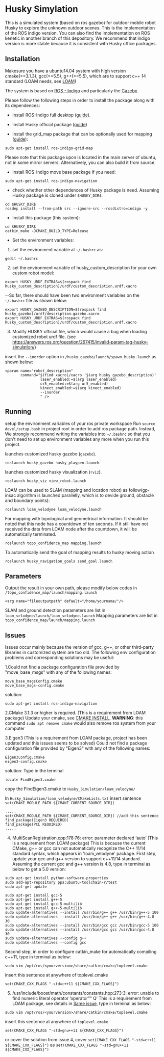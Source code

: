 # Husky Simylation

This is a simulated system (based on ros gazebo) for outdoor mobile robot Husky to explore the unknown outdoor scenes. This is the implementation of the ROS indigo version. You can also find the implementation on ROS kenetic in another branch of this depository. We recommend that indigo version is more stable because it is consistent with Husky office packages.

## Installation
Makesure you have a ubuntu14.04 system with high version cmake(>=3.1.3), gcc(>=5.5), g++(>=5.5), which are to support c++ 14 standard (LOAM needs, see [LOAM](https://github.com/laboshinl/loam_velodyne))

The system is based on [ROS - Indigo](http://www.ros.org/) and particularly the [Gazebo](gazebosim.org). 
 
Please follow the following steps in order to install the package along with its dependences:

- Install ROS-Indigo full desktop ([guide](http://wiki.ros.org/indigo/Installation/Ubuntu)).

- Install Husky official package ([guide](http://wiki.ros.org/husky_gazebo/Tutorials/Simulating%20Husky ))

- Install the grid_map package that can be optionally used for mapping ([guide](https://github.com/ANYbotics/grid_map )):
```
sudo apt-get install ros-indigo-grid-map
```
Please note that this package upon is located in the main server of ubuntu, not in some mirror servers. Alternatively, you can also build it from source.

- Install ROS-Indigo move base package if you need:
```
sudo apt-get install ros-indigo-navigation
```

- check whether other dependences of Husky package is need. Assuming Husky package is cloned under `$HUSKY_DIR$`:
```
cd $HUSKY_DIR$
rosdep install --from-path src --ignore-src --rosdistro=indigo -y
```
- Install this package (this system):
```
cd $HUSKY_DIR$
catkin_make -DCMAKE_BUILD_TYPE=Release
```
- Set the environment variables:
1. set the environment variable at `~/.bashrc` as:
```
gedit ~/.bashrc 
```
2. set the environment variable of husky_custom_description for your own custom robot model:
```
export HUSKY_URDF_EXTRAS=$(rospack find husky_custom_description)/urdf/custom_description.urdf.xacro
```
--So far, there should have been two environment variables on the `~/.bashrc` file as shown below:
```
export HUSKY_GAZEBO_DESCRIPTION=$(rospack find husky_gazebo)/urdf/description.gazebo.xacro
export HUSKY_URDF_EXTRAS=$(rospack find husky_custom_description)/urdf/custom_description.urdf.xacro
```
3. Modify HUSKY official file, which would cause a bug when loading customized robot urdf file. (see https://answers.ros.org/question/297415/invalid-param-tag-husky-simulation/)

insert the `--inorder` option in `/husky_gazebo/launch/spawn_husky.launch` as shown below:
```
<param name="robot_description" 
       command="$(find xacro)/xacro '$(arg husky_gazebo_description)'
                laser_enabled:=$(arg laser_enabled)
                ur5_enabled:=$(arg ur5_enabled)
                kinect_enabled:=$(arg kinect_enabled)
                --inorder
                " />
```


## Running
setup the environment variables of your ros private workspace
Run `source devel/setup.bash` in project root in order to add ros package path.
Instead, We strongly recommend writing the variables into `~/.bashrc` so that you don't need to set up environment variables any more when you run this project.

launches customized husky gazebo (`gazebo`).
```
roslaunch husky_gazebo husky_playpen.launch
```

launches customized husky visualization (`rviz`).
```
roslaunch husky_viz view_robot.launch
```

LOAM can be used to SLAM (mapping and location robot) as follow(gp-insac algorithm is launched parallelly, which is to devide ground, obstacle and boundary points):
```
roslaunch loam_velodyne loam_velodyne.launch
```

For mapping with topological and geometrical information. It should be noted that this node has a countdown of ten seconds. If it still have not received the data from LOAM node after the countdown, it will be automatically terminated. 
```
roslaunch topo_confidence_map mapping.launch
```

To automatically send the goal of mapping results to husky moving action 
```
roslaunch husky_navigation_goals send_goal.launch 
```


## Parameters
Output the result in your own path, please modify below codes in `/topo_confidence_map/launch/mapping.launch`
```
<arg name="fileoutputpath" default="/home/yourname/"/>
```
SLAM and ground detection parameters are list in `loam_velodyne/launch/loam_velodyne.launch`
Mapping parameters are list in `topo_confidence_map/launch/mapping.launch`


## Issues
Issues occur mainly because the version of gcc, g++, or other third-party libraries in customized system are too old. The following env configuration problems and corresponding solutions may be useful: 

1.Could not find a package configuration file provided by "move_base_msgs" with any of the following names:

    move_base_msgsConfig.cmake
    move_base_msgs-config.cmake


solution: 
```
sudo apt-get install ros-indigo-navigation
```

2.CMake 3.1.3 or higher is required. (This is a requirement from LOAM package) 
Update your cmake, see [CMAKE INSTALL](https://askubuntu.com/questions/829310/how-to-upgrade-cmake-in-ubuntu).
**WARNING**: this command `sudo apt remove cmake` would also remove ros system from your computer



3.Eigen3 (This is a requirement from LOAM package, project has been updated and this issues seems to be solved) 
Could not find a package configuration file provided by "Eigen3" with any of the following names:

    Eigen3Config.cmake
    eigen3-config.cmake

solution: 
Type in the terminal
```
locate FindEigen3.cmake 
```
copy the FindEigen3.cmake to `Husky_Simulation/loam_velodyne/`

In `Husky_Simulation/loam_velodyne/CMakeLists.txt` insert sentence `set(CMAKE_MODULE_PATH ${CMAKE_CURRENT_SOURCE_DIR})`
```
.....
set(CMAKE_MODULE_PATH ${CMAKE_CURRENT_SOURCE_DIR}) //add this sentence
find_package(Eigen3 REQUIRED)
find_package(PCL REQUIRED)
.....
```
4. MultiScanRegistration.cpp:178:76: error: parameter declared ‘auto’ (This is a requirement from LOAM package) 
This is because the current CMake, g++ or gcc can not automatically recognize the C++ 11/14 standard syntax, which appears in 'loam_velodyne' package.
First step, update your gcc and g++ version to support c++11/14 standard. Assuming the current gcc and g++ version is 4.8, type in terminal as below to get a  5.0 version:
```
sudo apt-get install python-software-properties
sudo add-apt-repository ppa:ubuntu-toolchain-r/test
sudo apt-get update

sudo apt-get install gcc-5         
sudo apt-get install g++-5
sudo apt-get install gcc-5-multilib 
sudo apt-get install g++-5-multilib
sudo update-alternatives --install /usr/bin/g++ g++ /usr/bin/g++-5 100
sudo update-alternatives --install /usr/bin/g++ g++ /usr/bin/g++-4.8 30
sudo update-alternatives --install /usr/bin/gcc gcc /usr/bin/gcc-5 100
sudo update-alternatives --install /usr/bin/gcc gcc /usr/bin/gcc-4.8 30
sudo update-alternatives --config g++ 
sudo update-alternatives --config gcc
```

Second step, in order to configure catkin_make for automatically compiling c++11, type in terminal as below:
```
sudo vim /opt/ros/<yourversion>/share/catkin/cmake/toplevel.cmake
```
insert this sentence at anywhere of toplevel.cmake
```
set(CMAKE_CXX_FLAGS "-std=c++11 ${CMAKE_CXX_FLAGS}")
```
5. /usr/include/boost/math/constants/constants.hpp:273:3: error: unable to find numeric literal operator ‘operator"" Q’ 
This is a requirement from LOAM package, see details in [Same issue](https://github.com/laboshinl/loam_velodyne/issues/90), type in terminal as below:

```
sudo vim /opt/ros/<yourversion>/share/catkin/cmake/toplevel.cmake
```
insert this sentence at anywhere of `toplevel.cmake`
```
set(CMAKE_CXX_FLAGS "-std=gnu++11 ${CMAKE_CXX_FLAGS}")
```
or cover the solution from issue 4, cover `set(CMAKE_CXX_FLAGS "-std=c++11 ${CMAKE_CXX_FLAGS}")` as
`set(CMAKE_CXX_FLAGS "-std=gnu++11 ${CMAKE_CXX_FLAGS}")`
